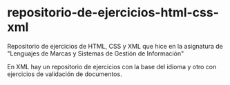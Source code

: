# repositorio-de-ejercicios-html-css-xml
Repositorio de ejercicios de HTML, CSS y XML que hice en la asignatura de "Lenguajes de Marcas y Sistemas de Gestión de Información"

En XML hay un repositorio de ejercicios con la base del idioma y otro con ejercicios de validación de documentos.
